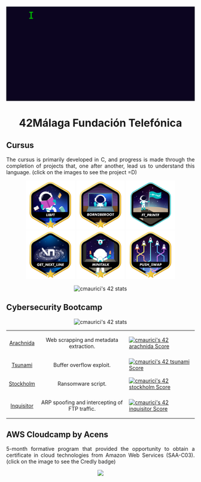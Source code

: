 <p align="center">
  <img src="https://raw.githubusercontent.com/RepositoryEnjoyer/RepositoryEnjoyer/master/resources/messagif.gif">
</p>


<h1 align="center">42Málaga Fundación Telefónica</h1>
<h2>Cursus</h2>
<p align="justify">The cursus is primarily developed in C, and progress is made through the completion of projects that, one after another, lead us to understand this language. (click on the images to see the project =D)</p>

<p align="center">
  <a href="https://github.com/RepositoryEnjoyer/libft/tree/master"><img src="https://raw.githubusercontent.com/RepositoryEnjoyer/RepositoryEnjoyer/master/resources/libftm.png" width="130"></a>
  <a href="https://github.com/RepositoryEnjoyer/born2beroot"><img src="https://raw.githubusercontent.com/RepositoryEnjoyer/RepositoryEnjoyer/master/resources/born2berootm.png" width="130"></a>
  <a href="https://github.com/RepositoryEnjoyer/ft_printf"><img src="https://raw.githubusercontent.com/RepositoryEnjoyer/RepositoryEnjoyer/master/resources/ft_printfe.png" width="130"></a>
  <a href="https://github.com/RepositoryEnjoyer/get_next_line"><img src="https://raw.githubusercontent.com/RepositoryEnjoyer/RepositoryEnjoyer/master/resources/get_next_linem.png" width="130"></a>
  <a href="https://github.com/RepositoryEnjoyer/minitalk/tree/master"><img src="https://raw.githubusercontent.com/RepositoryEnjoyer/RepositoryEnjoyer/master/resources/minitalkm.png" width="130"></a>
  <a href="https://github.com/RepositoryEnjoyer/push_swap/tree/master"><img src="https://raw.githubusercontent.com/RepositoryEnjoyer/RepositoryEnjoyer/master/resources/push_swapm.png" width="130"></a>
 </p>
<p align="center">
  <img src="https://badge42.vercel.app/api/v2/clihmo0ck007808jmz869za93/stats?cursusId=21&coalitionId=276" alt="cmaurici's 42 stats">
</p>


<h2>Cybersecurity Bootcamp</h2>

<p align="center">
    <img src="https://badge42.vercel.app/api/v2/clihmo0ck007808jmz869za93/stats?cursusId=58&coalitionId=undefined" alt="cmaurici's 42 stats">  
</p>

<table align="center">
  
  <tr>
    <td>
      <a href="https://github.com/RepositoryEnjoyer/arachnida"><p align="center">Arachnida</p></a>
    </td>
    <td>
      <p align="center">Web scrapping and metadata extraction.</p>
    </td>
    <td>
      <a href="https://github.com/JaeSeoKim/badge42"><img src="https://badge42.vercel.app/api/v2/clihmo0ck007808jmz869za93/project/3066383" alt="cmaurici's 42 arachnida Score" /></a>
    </td>
  </tr>
  
  <tr>
    <td>
      <a href="https://github.com/RepositoryEnjoyer/tsunami"><p align="center">Tsunami</p></a>
    </td>
    <td>
      <p align="center">Buffer overflow exploit.</p>
    </td>
    <td>
      <a href="https://github.com/JaeSeoKim/badge42"><img src="https://badge42.vercel.app/api/v2/clihmo0ck007808jmz869za93/project/3104556" alt="cmaurici's 42 tsunami Score" /></a>
    </td>
  </tr>
  
  <td>
      <a href="https://github.com/RepositoryEnjoyer/stockholm"><p align="center">Stockholm</p></a>
    </td>
    <td>
      <p align="center">Ransomware script.</p>
    </td>
    <td>
      <a href="https://github.com/JaeSeoKim/badge42"><img src="https://badge42.vercel.app/api/v2/clihmo0ck007808jmz869za93/project/3090615" alt="cmaurici's 42 stockholm Score" /></a>
    </td>
  </tr>
  
  <tr>
    <td>
      <a href="https://github.com/RepositoryEnjoyer/inquisitor"><p align="center">Inquisitor</p></a>
    </td>
    <td>
      <p align="center">ARP spoofing and intercepting of FTP traffic.</p>
    </td>
    <td>
      <a href="https://github.com/JaeSeoKim/badge42"><img src="https://badge42.vercel.app/api/v2/clihmo0ck007808jmz869za93/project/3105522" alt="cmaurici's 42 inquisitor Score" /></a>
    </td>
  </tr>
  <tr>
</table>


<h2>AWS Cloudcamp by Acens</h2>
<p align="justify">5-month formative program that provided the opportunity to obtain a certificate in cloud technologies from Amazon Web Services (SAA-C03). (click on the image to see the Credly badge)</p>
<p align="center">
  <a href="https://www.credly.com/badges/fdf4c7ac-b8a8-41ef-8c1f-c5615330a8a4/public_url"><img src="https://images.credly.com/images/0e284c3f-5164-4b21-8660-0d84737941bc/image.png" width=250>
</p>

